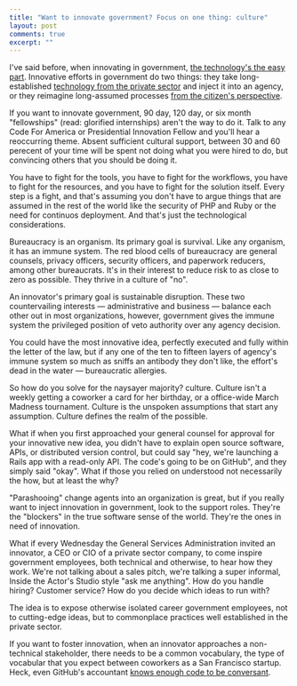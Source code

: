 ```yaml
---
title: "Want to innovate government? Focus on one thing: culture"
layout: post
comments: true
excerpt: ""
---
```


I've said before, when innovating in government, [the technology's the easy part](http://ben.balter.com/2013/07/01/technologys-the-easy-part/). Innovative efforts in government do two things: they take long-established [technology from the private sector](http://ben.balter.com/2013/09/30/ten-things-you-learn-as-a-presidential-innovation-fellow/#innovative-efforts-in-government-are-standard-practice-in-the-startup-world) and inject it into an agency, or they reimagine long-assumed processes [from the citizen's perspective](https://twitter.com/BenBalter/status/444941012016713728).

If you want to innovate government, 90 day, 120 day, or six month "fellowships" (read: glorified internships) aren't the way to do it. Talk to any Code For America or Presidential Innovation Fellow and you'll hear a reoccurring theme. Absent sufficient cultural support, between 30 and 60 perecent of your time will be spent not doing what you were hired to do, but convincing others that you should be doing it.

You have to fight for the tools, you have to fight for the workflows, you have to fight for the resources, and you have to fight for the solution itself. Every step is a fight, and that's assuming you don't have to argue things that are assumed in the rest of the world like the security of PHP and Ruby or the need for continuos deployment. And that's just the technological considerations.

Bureaucracy is an organism. Its primary goal is survival. Like any organism, it has an immune system. The red blood cells of bureaucracy are general counsels, privacy officers, security officers, and paperwork reducers, among other bureaucrats. It's in their interest to reduce risk to as close to zero as possible. They thrive in a culture of "no".

An innovator's primary goal is sustainable disruption. These two countervailing interests — administrative and business — balance each other out in most organizations, however, government gives the immune system the privileged position of veto authority over any agency decision.

You could have the most innovative idea, perfectly executed and fully within the letter of the law, but if any one of the ten to fifteen layers of agency's immune system so much as sniffs an antibody they don't like, the effort's dead in the water — bureaucratic allergies.

So how do you solve for the naysayer majority? culture. Culture isn't a weekly getting a coworker a card for her birthday, or a office-wide March Madness tournament. Culture is the unspoken assumptions that start any assumption. Culture defines the realm of the possible.

What if when you first approached your general counsel for approval for your innovative new idea, you didn't have to explain open source software, APIs, or distributed version control, but could say "hey, we're launching a Rails app with a read-only API. The code's going to be on GitHub", and they simply said "okay". What if those you relied on understood not necessarily the how, but at least the why?

"Parashooing" change agents into an organization is great, but if you really want to inject innovation in government, look to the support roles. They're the "blockers" in the true software sense of the world. They're the ones in need of innovation.

What if every Wednesday the General Services Administration invited an innovator, a CEO or CIO of a private sector company, to come inspire government employees, both technical and otherwise, to hear how they work. We're not talking about a sales pitch, we're talking a super informal, Inside the Actor's Studio style "ask me anything". How do you handle hiring? Customer service? How do you decide which ideas to run with?

The idea is to expose otherwise isolated career government employees, not to cutting-edge ideas, but to commonplace practices well established in the private sector.

If you want to foster innovation, when an innovator approaches a non-technical stakeholder, there needs to be a common vocabulary, the type of vocabular that you expect between coworkers as a San Francisco startup. Heck, even GitHub's accountant [knows enough code to be conversant](#).
